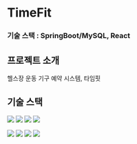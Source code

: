 # TimeFit

### 
### 기술 스택 : SpringBoot/MySQL, React


## 프로젝트 소개
헬스장 운동 기구 예약 시스템, 타임핏 

## 기술 스택
<img src="https://img.shields.io/badge/java | 11-007396?style=for-the-badge&logo=java&logoColor=white"> <img src="https://img.shields.io/badge/javascript | ES6-F7DF1E?style=for-the-badge&logo=javascript&logoColor=black"> <img src="https://img.shields.io/badge/html5-E34F26?style=for-the-badge&logo=html5&logoColor=white"> <img src="https://img.shields.io/badge/css3-1572B6?style=for-the-badge&logo=css3&logoColor=white"> 

<img src="https://img.shields.io/badge/ajax-0B2C4A?style=for-the-badge&logo=ajax&logoColor=white">
<img src="https://img.shields.io/badge/Spring | 5.0.7-6DB33F?style=for-the-badge&logo=Spring&logoColor=white"> 
<img src="https://img.shields.io/badge/Spring Security | 5.0.7-6DB33F?style=for-the-badge&logo=Spring Security&logoColor=white"> 
<img src="https://img.shields.io/badge/MySQL | 8.0-4479A1?style=for-the-badge&logo=MySQL&logoColor=white">   

